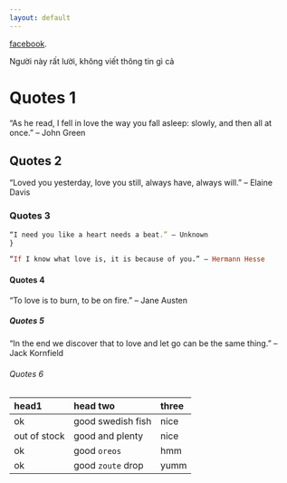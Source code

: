 ```yaml
---
layout: default
---
```




[facebook](facebook.com/minh.14796).

Người này rất lười, không viết thông tin gì cả

# Quotes 1

“As he read, I fell in love the way you fall asleep: slowly, and then all at once.” – John Green

## Quotes 2

“Loved you yesterday, love you still, always have, always will.” – Elaine Davis

### Quotes 3

```js
“I need you like a heart needs a beat.” – Unknown
}
```

```ruby
“If I know what love is, it is because of you.” – Hermann Hesse
```

#### Quotes 4

“To love is to burn, to be on fire.” – Jane Austen

##### Quotes 5

“In the end we discover that to love and let go can be the same thing.” – Jack Kornfield

###### Quotes 6

| head1        | head two          | three |
|:-------------|:------------------|:------|
| ok           | good swedish fish | nice  |
| out of stock | good and plenty   | nice  |
| ok           | good `oreos`      | hmm   |
| ok           | good `zoute` drop | yumm  |
